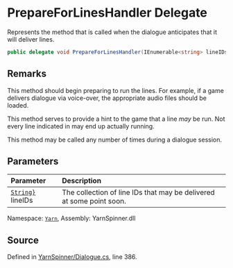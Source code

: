 # PrepareForLinesHandler Delegate

Represents the method that is called when the dialogue anticipates
that it will deliver lines.


```csharp
public delegate void PrepareForLinesHandler(IEnumerable<string> lineIDs);
```
## Remarks

This method should begin preparing to run the lines. For example,
if a game delivers dialogue via voice-over, the appropriate audio
files should be loaded.

This method serves to provide a hint to the game that a line _may_
be run. Not every line indicated in  may
end up actually running.

This method may be called any number of times during a dialogue
session.


## Parameters
|Parameter|Description|
|:---|:---|
|[`String}`](https://docs.microsoft.com/dotnet/api/System.Collections.Generic.IEnumerable{System.String}) lineIDs|The collection of line IDs that may be delivered at some point soon.|


<div class="class-metadata">

Namespace: [`Yarn`](/api/csharp/yarn/README.md), Assembly: YarnSpinner.dll
</div>

## Source
Defined in [YarnSpinner/Dialogue.cs](https://github.com/YarnSpinnerTool/YarnSpinner//blob/develop/YarnSpinner/Dialogue.cs#L386), line 386.
